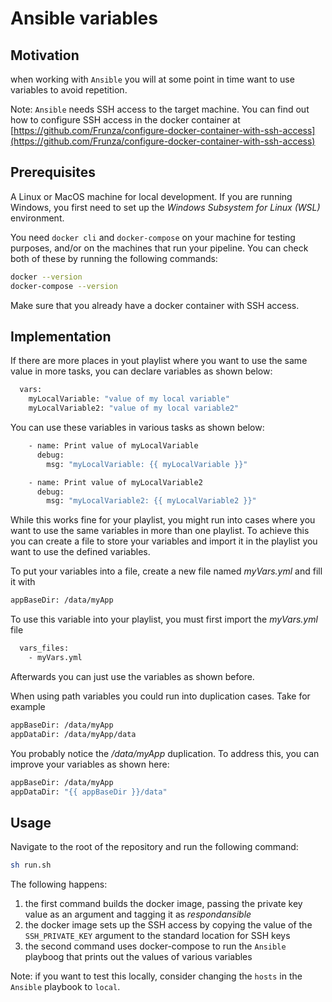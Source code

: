# Ansible variables

## Motivation

when working with `Ansible` you will at some point in time want to use variables to avoid repetition.

Note: `Ansible` needs SSH access to the target machine. You can find out how to configure SSH access in the docker container at [https://github.com/Frunza/configure-docker-container-with-ssh-access](https://github.com/Frunza/configure-docker-container-with-ssh-access)

## Prerequisites

A Linux or MacOS machine for local development. If you are running Windows, you first need to set up the *Windows Subsystem for Linux (WSL)* environment.

You need `docker cli` and `docker-compose` on your machine for testing purposes, and/or on the machines that run your pipeline.
You can check both of these by running the following commands:
```sh
docker --version
docker-compose --version
```

Make sure that you already have a docker container with SSH access.

## Implementation

If there are more places in yout playlist where you want to use the same value in more tasks, you can declare variables as shown below:
```sh
  vars:
    myLocalVariable: "value of my local variable"
    myLocalVariable2: "value of my local variable2"
```
You can use these variables in various tasks as shown below:
```sh
    - name: Print value of myLocalVariable
      debug:
        msg: "myLocalVariable: {{ myLocalVariable }}"

    - name: Print value of myLocalVariable2
      debug:
        msg: "myLocalVariable2: {{ myLocalVariable2 }}"
```

While this works fine for your playlist, you might run into cases where you want to use the same variables in more than one playlist. To achieve this you can create a file to store your variables and import it in the playlist you want to use the defined variables.

To put your variables into a file, create a new file named *myVars.yml* and fill it with
```sh
appBaseDir: /data/myApp
```

To use this variable into your playlist, you must first import the *myVars.yml* file
```sh
  vars_files:
    - myVars.yml
```
Afterwards you can just use the variables as shown before.

When using path variables you could run into duplication cases. Take for example
```sh
appBaseDir: /data/myApp
appDataDir: /data/myApp/data
```
You probably notice the */data/myApp* duplication. To address this, you can improve your variables as shown here:
```sh
appBaseDir: /data/myApp
appDataDir: "{{ appBaseDir }}/data"
```

## Usage

Navigate to the root of the repository and run the following command:
```sh
sh run.sh 
```

The following happens:
1) the first command builds the docker image, passing the private key value as an argument and tagging it as *respondansible*
2) the docker image sets up the SSH access by copying the value of the `SSH_PRIVATE_KEY` argument to the standard location for SSH keys
3) the second command uses docker-compose to run the `Ansible` playboog that prints out the values of various variables

Note: if you want to test this locally, consider changing the `hosts` in the `Ansible` playbook to `local`.

